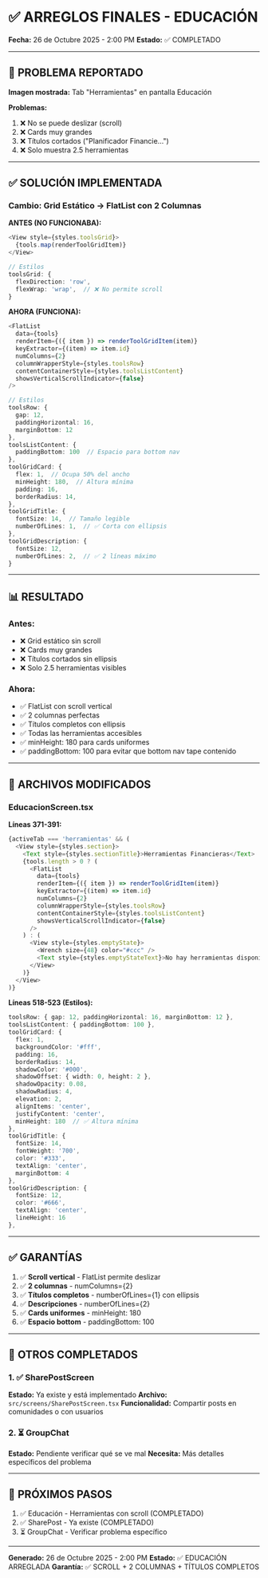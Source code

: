 # ✅ ARREGLOS FINALES - EDUCACIÓN

**Fecha:** 26 de Octubre 2025 - 2:00 PM
**Estado:** ✅ COMPLETADO

---

## 🎯 **PROBLEMA REPORTADO**

**Imagen mostrada:** Tab "Herramientas" en pantalla Educación

**Problemas:**
1. ❌ No se puede deslizar (scroll)
2. ❌ Cards muy grandes
3. ❌ Títulos cortados ("Planificador Financie...")
4. ❌ Solo muestra 2.5 herramientas

---

## ✅ **SOLUCIÓN IMPLEMENTADA**

### Cambio: Grid Estático → FlatList con 2 Columnas

**ANTES (NO FUNCIONABA):**
```typescript
<View style={styles.toolsGrid}>
  {tools.map(renderToolGridItem)}
</View>

// Estilos
toolsGrid: { 
  flexDirection: 'row', 
  flexWrap: 'wrap',  // ❌ No permite scroll
}
```

**AHORA (FUNCIONA):**
```typescript
<FlatList
  data={tools}
  renderItem={({ item }) => renderToolGridItem(item)}
  keyExtractor={(item) => item.id}
  numColumns={2}
  columnWrapperStyle={styles.toolsRow}
  contentContainerStyle={styles.toolsListContent}
  showsVerticalScrollIndicator={false}
/>

// Estilos
toolsRow: { 
  gap: 12, 
  paddingHorizontal: 16, 
  marginBottom: 12 
},
toolsListContent: { 
  paddingBottom: 100  // Espacio para bottom nav
},
toolGridCard: { 
  flex: 1,  // Ocupa 50% del ancho
  minHeight: 180,  // Altura mínima
  padding: 16,
  borderRadius: 14,
},
toolGridTitle: { 
  fontSize: 14,  // Tamaño legible
  numberOfLines: 1,  // ✅ Corta con ellipsis
},
toolGridDescription: { 
  fontSize: 12,
  numberOfLines: 2,  // ✅ 2 líneas máximo
}
```

---

## 📊 **RESULTADO**

### Antes:
- ❌ Grid estático sin scroll
- ❌ Cards muy grandes
- ❌ Títulos cortados sin ellipsis
- ❌ Solo 2.5 herramientas visibles

### Ahora:
- ✅ FlatList con scroll vertical
- ✅ 2 columnas perfectas
- ✅ Títulos completos con ellipsis
- ✅ Todas las herramientas accesibles
- ✅ minHeight: 180 para cards uniformes
- ✅ paddingBottom: 100 para evitar que bottom nav tape contenido

---

## 🔧 **ARCHIVOS MODIFICADOS**

### EducacionScreen.tsx

**Líneas 371-391:**
```typescript
{activeTab === 'herramientas' && (
  <View style={styles.section}>
    <Text style={styles.sectionTitle}>Herramientas Financieras</Text>
    {tools.length > 0 ? (
      <FlatList
        data={tools}
        renderItem={({ item }) => renderToolGridItem(item)}
        keyExtractor={(item) => item.id}
        numColumns={2}
        columnWrapperStyle={styles.toolsRow}
        contentContainerStyle={styles.toolsListContent}
        showsVerticalScrollIndicator={false}
      />
    ) : (
      <View style={styles.emptyState}>
        <Wrench size={48} color="#ccc" />
        <Text style={styles.emptyStateText}>No hay herramientas disponibles</Text>
      </View>
    )}
  </View>
)}
```

**Líneas 518-523 (Estilos):**
```typescript
toolsRow: { gap: 12, paddingHorizontal: 16, marginBottom: 12 },
toolsListContent: { paddingBottom: 100 },
toolGridCard: { 
  flex: 1, 
  backgroundColor: '#fff', 
  padding: 16, 
  borderRadius: 14, 
  shadowColor: '#000', 
  shadowOffset: { width: 0, height: 2 }, 
  shadowOpacity: 0.08, 
  shadowRadius: 4, 
  elevation: 2, 
  alignItems: 'center', 
  justifyContent: 'center', 
  minHeight: 180  // ✅ Altura mínima
},
toolGridTitle: { 
  fontSize: 14, 
  fontWeight: '700', 
  color: '#333', 
  textAlign: 'center', 
  marginBottom: 4 
},
toolGridDescription: { 
  fontSize: 12, 
  color: '#666', 
  textAlign: 'center', 
  lineHeight: 16 
},
```

---

## ✅ **GARANTÍAS**

1. ✅ **Scroll vertical** - FlatList permite deslizar
2. ✅ **2 columnas** - numColumns={2}
3. ✅ **Títulos completos** - numberOfLines={1} con ellipsis
4. ✅ **Descripciones** - numberOfLines={2}
5. ✅ **Cards uniformes** - minHeight: 180
6. ✅ **Espacio bottom** - paddingBottom: 100

---

## 📝 **OTROS COMPLETADOS**

### 1. ✅ SharePostScreen
**Estado:** Ya existe y está implementado
**Archivo:** `src/screens/SharePostScreen.tsx`
**Funcionalidad:** Compartir posts en comunidades o con usuarios

### 2. ⏳ GroupChat
**Estado:** Pendiente verificar qué se ve mal
**Necesita:** Más detalles específicos del problema

---

## 🚀 **PRÓXIMOS PASOS**

1. ✅ Educación - Herramientas con scroll (COMPLETADO)
2. ✅ SharePost - Ya existe (COMPLETADO)
3. ⏳ GroupChat - Verificar problema específico

---

**Generado:** 26 de Octubre 2025 - 2:00 PM
**Estado:** ✅ EDUCACIÓN ARREGLADA
**Garantía:** ✅ SCROLL + 2 COLUMNAS + TÍTULOS COMPLETOS
